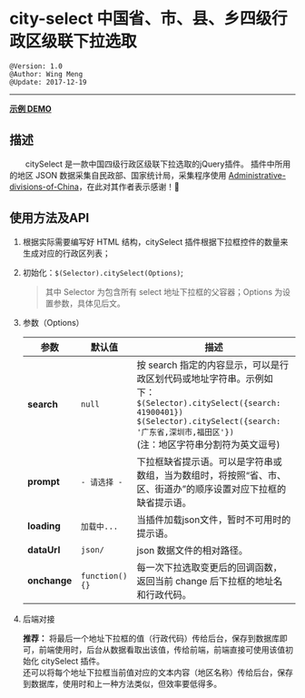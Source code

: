 # city-select 中国省、市、县、乡四级行政区级联下拉选取
    @Version: 1.0
    @Author: Wing Meng
    @Update: 2017-12-19
---

**[示例 DEMO](https://wingmeng.github.io/city-select/)**

## 描述

　　citySelect 是一款中国四级行政区级联下拉选取的jQuery插件。
	插件中所用的地区 JSON 数据采集自民政部、国家统计局，采集程序使用 <a href="https://github.com/modood/Administrative-divisions-of-China" target="_blank">Administrative-divisions-of-China</a>，在此对其作者表示感谢！:clap:

## 使用方法及API

1. 根据实际需要编写好 HTML 结构，citySelect 插件根据下拉框控件的数量来生成对应的行政区列表；
1. 初始化：`$(Selector).citySelect(Options)`;

	> 其中 Selector 为包含所有 select 地址下拉框的父容器；Options 为设置参数，具体见后文。

1. 参数（Options）

	| 参数 | 默认值 | 描述 |
	| --- | --- | --- |
	| **search** | `null` | 按 search 指定的内容显示，可以是行政区划代码或地址字符串。示例如下：<br> `$(Selector).citySelect({search:  41900401})`<br>`$(Selector).citySelect({search:  '广东省,深圳市,福田区'})` <br>(注：地区字符串分割符为英文逗号)|
	| **prompt** | `- 请选择 -` | 下拉框缺省提示语。可以是字符串或数组，当为数组时，将按照“省、市、区、街道办”的顺序设置对应下拉框的缺省提示语。|
	| **loading** | `加载中...` | 当插件加载json文件，暂时不可用时的提示语。 |
	| **dataUrl** | `json/` | json 数据文件的相对路径。 |
	| **onchange** | `function(){}` | 每一次下拉选取变更后的回调函数，返回当前 change 后下拉框的地址名和行政代码。 |

1. 后端对接

	**推荐：** 将最后一个地址下拉框的值（行政代码）传给后台，保存到数据库即可，前端使用时，后台从数据看取出该值，传给前端，前端直接可使用该值初始化 citySelect 插件。<br>
	还可以将每个地址下拉框当前值对应的文本内容（地区名称）传给后台，保存到数据库，使用时和上一种方法类似，但效率要低得多。
